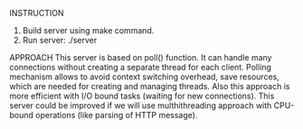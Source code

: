 INSTRUCTION
1. Build server using make command.
2. Run server: ./server

APPROACH
This server is based on poll() function. It can handle many connections without creating a separate thread for each client. Polling mechanism allows to avoid context switching overhead, save resources, which are needed for creating and managing threads. Also this approach is more efficient with I/O bound tasks (waiting for new connections).
This server could be improved if we will use multhithreading approach with CPU-bound operations (like parsing of HTTP message). 
